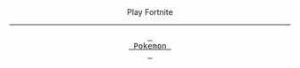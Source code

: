<div align = center>
</h3 style="text-align: center;" markdown="1">Play Fortnite</h3>

  ------------------------------------------------------


[<kbd> <br> Pokemon <br> </kbd>][KBD]
</div>
<br>
<br>

[KBD]: gmams.md
[#]: #
